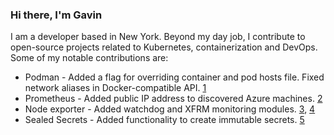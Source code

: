 ### Hi there, I'm Gavin

I am a developer based in New York. Beyond my day job, I contribute to open-source projects related to Kubernetes, containerization and DevOps. Some of my notable contributions are:

* Podman - Added a flag for overriding container and pod hosts file. Fixed network aliases in Docker-compatible API. [1]
* Prometheus - Added public IP address to discovered Azure machines. [2]
* Node exporter - Added watchdog and XFRM monitoring modules. [3], [4]
* Sealed Secrets - Added functionality to create immutable secrets. [5]

[1]: https://github.com/containers/podman/commits/main/?author=gavinkflam
[2]: https://github.com/prometheus/prometheus/commits/main/?author=gavinkflam
[3]: https://github.com/prometheus/node_exporter/commits/master/?author=gavinkflam
[4]: https://github.com/prometheus/procfs/commits/master/?author=gavinkflam
[5]: https://github.com/bitnami-labs/sealed-secrets/commits/main/?author=gavinkflam

